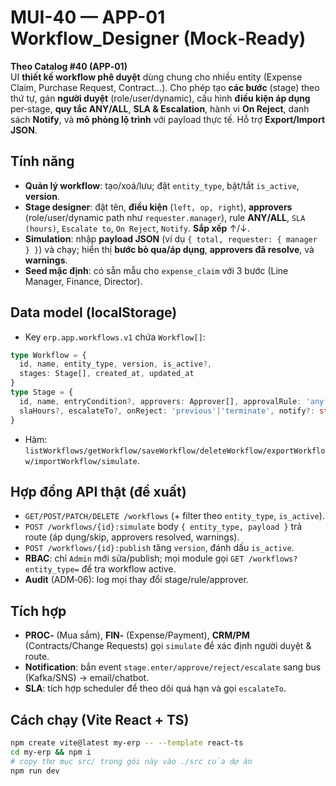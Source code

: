 # MUI-40 — APP-01 Workflow_Designer (Mock‑Ready)

**Theo Catalog #40 (APP‑01)**  
UI **thiết kế workflow phê duyệt** dùng chung cho nhiều entity (Expense Claim, Purchase Request, Contract…). Cho phép tạo **các bước** (stage) theo thứ tự, gán **người duyệt** (role/user/dynamic), cấu hình **điều kiện áp dụng** per‑stage, **quy tắc ANY/ALL**, **SLA & Escalation**, hành vi **On Reject**, danh sách **Notify**, và **mô phỏng lộ trình** với payload thực tế. Hỗ trợ **Export/Import JSON**.

## Tính năng
- **Quản lý workflow**: tạo/xoá/lưu; đặt `entity_type`, bật/tắt `is_active`, **version**.  
- **Stage designer**: đặt tên, **điều kiện** (`left, op, right`), **approvers** (role/user/dynamic path như `requester.manager`), rule **ANY/ALL**, `SLA (hours)`, `Escalate to`, `On Reject`, `Notify`. **Sắp xếp** ↑/↓.  
- **Simulation**: nhập **payload JSON** (ví dụ `{ total, requester: { manager } }`) và chạy; hiển thị **bước bỏ qua/áp dụng**, **approvers đã resolve**, và **warnings**.  
- **Seed mặc định**: có sẵn mẫu cho `expense_claim` với 3 bước (Line Manager, Finance, Director).

## Data model (localStorage)
- Key `erp.app.workflows.v1` chứa `Workflow[]`:
```ts
type Workflow = {
  id, name, entity_type, version, is_active?,
  stages: Stage[], created_at, updated_at
}
type Stage = {
  id, name, entryCondition?, approvers: Approver[], approvalRule: 'any'|'all',
  slaHours?, escalateTo?, onReject: 'previous'|'terminate', notify?: string[]
}
```
- Hàm: `listWorkflows/getWorkflow/saveWorkflow/deleteWorkflow/exportWorkflow/importWorkflow/simulate`.

## Hợp đồng API thật (đề xuất)
- `GET/POST/PATCH/DELETE /workflows` (+ filter theo `entity_type`, `is_active`).  
- `POST /workflows/{id}:simulate` body `{ entity_type, payload }` trả route (áp dụng/skip, approvers resolved, warnings).  
- `POST /workflows/{id}:publish` tăng `version`, đánh dấu `is_active`.  
- **RBAC**: chỉ `Admin` mới sửa/publish; mọi module gọi `GET /workflows?entity_type=` để tra workflow active.  
- **Audit** (ADM‑06): log mọi thay đổi stage/rule/approver.

## Tích hợp
- **PROC‑** (Mua sắm), **FIN‑** (Expense/Payment), **CRM/PM** (Contracts/Change Requests) gọi `simulate` để xác định người duyệt & route.  
- **Notification**: bắn event `stage.enter/approve/reject/escalate` sang bus (Kafka/SNS) → email/chatbot.  
- **SLA**: tích hợp scheduler để theo dõi quá hạn và gọi `escalateTo`.

## Cách chạy (Vite React + TS)
```bash
npm create vite@latest my-erp -- --template react-ts
cd my-erp && npm i
# copy thư mục src/ trong gói này vào ./src của dự án
npm run dev
```
